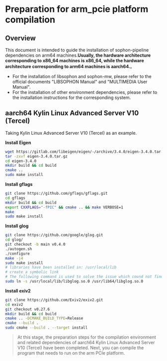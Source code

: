 # Preparation for arm_pcie platform compilation

## Overview

This document is intended to guide the installation of sophon-pipeline dependencies on arm64 machines.**Usually, the hardware architecture corresponding to x86_64 machines is x86_64, while the hardware architecture corresponding to arm64 machines is aarch64.**。

- For the installation of libsophon and sophon-mw, please refer to the official documents "LIBSOPHON Manual" and "MULTIMEDIA User Manual".
- For the installation of other environment dependencies, please refer to the installation instructions for the corresponding system.

## aarch64 Kylin Linux Advanced Server V10 (Tercel)

Taking Kylin Linux Advanced Server V10 (Tercel) as an example.

**Install Eigen**

```bash
wget https://gitlab.com/libeigen/eigen/-/archive/3.4.0/eigen-3.4.0.tar.gz
tar -zxvf eigen-3.4.0.tar.gz
cd eigen-3.4.0
mkdir build && cd build
cmake ..
sudo make install
```

**Install gflags**

```bash
git clone https://github.com/gflags/gflags.git 
cd gflags
mkdir build && cd build
export CXXFLAGS="-fPIC" && cmake .. && make VERBOSE=1
make 
sudo make install
```

**Install glog**

```bash
git clone https://github.com/google/glog.git
cd glog/
git checkout -b main v0.4.0
./autogen.sh
./configure
make -j4
sudo make install	
# libraries have been installed in: /usr/local/lib
# create a symbolic link
# The following command is used to solve the issue which cound not find glog in different environment. Using 'ls /usr' to check whether the lib64 directory is existed. If lib64 is existed, run the following command. If lib64 is not existed, skip the following command.
sudo ln -s /usr/local/lib/libglog.so.0 /usr/lib64/libglog.so.0
```

**Install exiv2**

```bash
git clone https://github.com/Exiv2/exiv2.git
cd exiv2
git checkout v0.27.6
mkdir build && cd build
cmake .. -DCMAKE_BUILD_TYPE=Release
cmake --build .
sudo cmake --build . --target install
```

> At this stage, the preparation steps for the compilation environment and related dependencies of aarch64 Kylin Linux Advanced Server V10 (Tercel) have been completed. Next, you can compile the program that needs to run on the arm PCIe platform.

